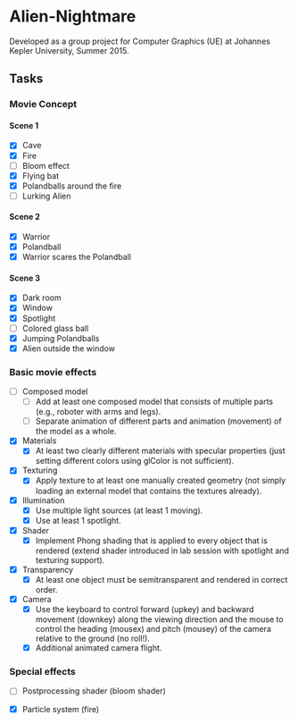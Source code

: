 # Alien-Nightmare

Developed as a group project for Computer Graphics (UE) at Johannes Kepler University, Summer 2015.

## Tasks

### Movie Concept

#### Scene 1
- [x] Cave
- [x] Fire
- [ ] Bloom effect
- [x] Flying bat
- [x] Polandballs around the fire
- [ ] Lurking Alien

#### Scene 2
- [x] Warrior
- [x] Polandball
- [x] Warrior scares the Polandball

#### Scene 3
- [x] Dark room
- [x] Window
- [x] Spotlight
- [ ] Colored glass ball
- [x] Jumping Polandballs
- [x] Alien outside the window

### Basic movie effects

- [ ] Composed model 
	- [ ] Add at least one composed model that consists of multiple parts (e.g., roboter with arms 
and legs). 
	- [ ] Separate animation of different parts and animation (movement) of the model as a whole. 
- [x] Materials 
	- [x] At least two clearly different materials with specular properties (just setting different 
colors using glColor is not sufficient). 
- [x] Texturing 
	- [x] Apply texture to at least one manually created geometry (not simply loading an external 
model that contains the textures already). 
- [x] Illumination 
	- [x] Use multiple light sources (at least 1 moving). 
	- [x] Use at least 1 spot­light. 
- [x] Shader 
	- [x] Implement Phong shading that is applied to every object that is rendered (extend shader 
introduced in lab session with spot­light and texturing support). 
- [x] Transparency 
	- [x] At least one object must be semi­transparent and rendered in correct order. 
- [x] Camera 
	- [x] Use the keyboard to control forward (up­key) and backward movement (down­key) along 
the viewing direction and the mouse to control the heading (mouse­x) and pitch 
(mouse­y) of the camera relative to the ground (no roll!). 
	- [x] Additional animated camera flight.

### Special effects
- [ ] Postprocessing shader (bloom shader)
- [x] Particle system (fire)

